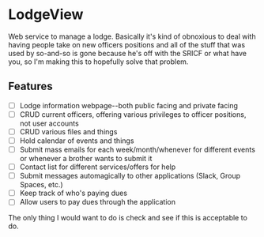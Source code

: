 # LodgeView

Web service to manage a lodge. Basically it's kind of obnoxious to deal with having people take on new officers positions and 
all of the stuff that was used by so-and-so is gone because he's off with the SRICF or what have you, so I'm making this
to hopefully solve that problem.

## Features

- [ ] Lodge information webpage--both public facing and private facing
- [ ] CRUD current officers, offering various privileges to officer positions, not user accounts
- [ ] CRUD various files and things
- [ ] Hold calendar of events and things
- [ ] Submit mass emails for each week/month/whenever for different events or whenever a brother wants to submit it
- [ ] Contact list for different services/offers for help
- [ ] Submit messages automagically to other applications (Slack, Group Spaces, etc.)
- [ ] Keep track of who's paying dues
- [ ] Allow users to pay dues through the application

The only thing I would want to do is check and see if this is acceptable to do.